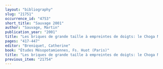 ```yaml
---
layout: "bibliography"
slug: "21751"
occurrence_id: "4753"
short_title: "Sauvage 2001"
author: "Sauvage, Martin"
publication_year: "2001"
title: "Les briques de grande taille à empreintes de doigts: le Choga Mami transitional et la culture de Oueili"
pages: "417-447"
editor: "Breniquet, Catherine"
book: "Études Mésopotamiennes, Fs. Huot (Paris)"
title: "Les briques de grande taille à empreintes de doigts: le Choga Mami transitional et la culture de Oueili"
previous_item: "21754"
---
```

